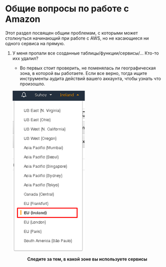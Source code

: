 # Общие вопросы по работе с Amazon

Этот раздел посвящен общим проблемам, с которыми может столкнуться начинающий
при работе с AWS, но не касающиеся ни одного сервиса на прямую.

1. У меня пропали все созданные таблицы/функции/сервисы/... Кто-то ихх удалил?
    - Во первых стоит проверить, не поменялась ли географическая зона, в которой вы
работаете. Если все верно, тогда ищите инструменты аудита действий вашего аккаунта,
чтобы узнать что произошло.

    ![Выбор зоны](img/aws-zones.png)
    <center><b>Следите за тем, в какой зоне вы используете сервисы</b></center>